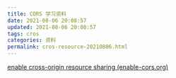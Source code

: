 ```yaml
---
title: CORS 学习资料
date: 2021-08-06 20:08:57
updated: 2021-08-06 20:08:57
tags: cros
categories: 资料
permalink: cros-resource-20210806.html
---
```


[enable cross-origin resource sharing (enable-cors.org)](https://enable-cors.org/index.html)
